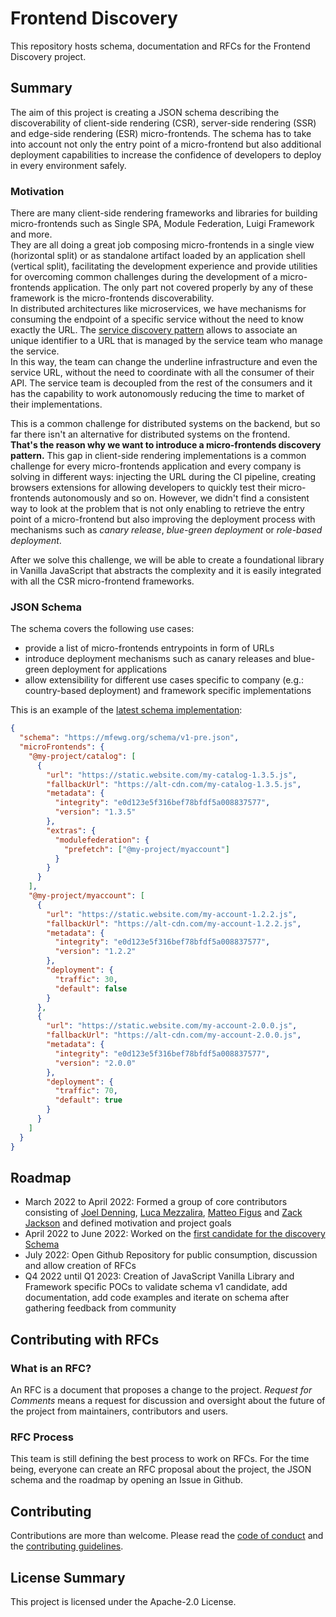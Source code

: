 # Frontend Discovery

This repository hosts schema, documentation and RFCs for the Frontend Discovery project.

## Summary

The aim of this project is creating a JSON schema describing the discoverability of client-side rendering (CSR), server-side rendering (SSR) and edge-side rendering (ESR) micro-frontends. The schema has to take into account not only the entry point of a micro-frontend but also additional deployment capabilities to increase the confidence of developers to deploy in every environment safely.

### Motivation

There are many client-side rendering frameworks and libraries for building micro-frontends such as Single SPA, Module Federation, Luigi Framework and more.  
They are all doing a great job composing micro-frontends in a single view (horizontal split) or as standalone artifact loaded by an application shell (vertical split), facilitating the development experience and provide utilities for overcoming common challenges during the development of a micro-frontends application.
The only part not covered properly by any of these framework is the micro-frontends discoverability.  
In distributed architectures like microservices, we have mechanisms for consuming the endpoint of a specific service without the need to know exactly the URL. The [service discovery pattern](https://microservices.io/patterns/server-side-discovery.html) allows to associate an unique identifier to a URL that is managed by the service team who manage the service.  
In this way, the team can change the underline infrastructure and even the service URL, without the need to coordinate with all the consumer of their API. The service team is decoupled from the rest of the consumers and it has the capability to work autonomously reducing the time to market of their implementations.

This is a common challenge for distributed systems on the backend, but so far there isn't an alternative for distributed systems on the frontend.  
**That's the reason why we want to introduce a micro-frontends discovery pattern.**
This gap in client-side rendering implementations is a common challenge for every micro-frontends application and every company is solving in different ways: injecting the URL during the CI pipeline, creating browsers extensions for allowing developers to quickly test their micro-frontends autonomously and so on.
However, we didn't find a consistent way to look at the problem that is not only enabling to retrieve the entry point of a micro-frontend but also improving the deployment process with mechanisms such as _canary release_, _blue-green deployment_ or _role-based deployment_.

After we solve this challenge, we will be able to create a foundational library in Vanilla JavaScript that abstracts the complexity and it is easily integrated with all the CSR micro-frontend frameworks.

### JSON Schema

The schema covers the following use cases:

- provide a list of micro-frontends entrypoints in form of URLs
- introduce deployment mechanisms such as canary releases and blue-green deployment for applications
- allow extensibility for different use cases specific to company (e.g.: country-based deployment) and framework specific implementations

This is an example of the [latest schema implementation](schema/):

```json
{
  "schema": "https://mfewg.org/schema/v1-pre.json",
  "microFrontends": {
    "@my-project/catalog": [
      {
        "url": "https://static.website.com/my-catalog-1.3.5.js",
        "fallbackUrl": "https://alt-cdn.com/my-catalog-1.3.5.js",
        "metadata": {
          "integrity": "e0d123e5f316bef78bfdf5a008837577",
          "version": "1.3.5"
        },
        "extras": {
          "modulefederation": {
            "prefetch": ["@my-project/myaccount"]
          }
        }
      }
    ],
    "@my-project/myaccount": [
      {
        "url": "https://static.website.com/my-account-1.2.2.js",
        "fallbackUrl": "https://alt-cdn.com/my-account-1.2.2.js",
        "metadata": {
          "integrity": "e0d123e5f316bef78bfdf5a008837577",
          "version": "1.2.2"
        },
        "deployment": {
          "traffic": 30,
          "default": false
        }
      },
      {
        "url": "https://static.website.com/my-account-2.0.0.js",
        "fallbackUrl": "https://alt-cdn.com/my-account-2.0.0.js",
        "metadata": {
          "integrity": "e0d123e5f316bef78bfdf5a008837577",
          "version": "2.0.0"
        },
        "deployment": {
          "traffic": 70,
          "default": true
        }
      }
    ]
  }
}
```

## Roadmap

- March 2022 to April 2022: Formed a group of core contributors consisting of [Joel Denning](https://github.com/joeldenning), [Luca Mezzalira](https://github.com/lucamezzalira), [Matteo Figus](https://github.com/matteofigus) and [Zack Jackson](https://github.com/ScriptedAlchemy) and defined motivation and project goals
- April 2022 to June 2022: Worked on the [first candidate for the discovery Schema](schema/v1-pre.json)
- July 2022: Open Github Repository for public consumption, discussion and allow creation of RFCs
- Q4 2022 until Q1 2023: Creation of JavaScript Vanilla Library and Framework specific POCs to validate schema v1 candidate, add documentation, add code examples and iterate on schema after gathering feedback from community

## Contributing with RFCs

### What is an RFC?

An RFC is a document that proposes a change to the project. _Request for Comments_ means a request for discussion and oversight about the future of the project from maintainers, contributors and users.

### RFC Process

This team is still defining the best process to work on RFCs. For the time being, everyone can create an RFC proposal about the project, the JSON schema and the roadmap by opening an Issue in Github.

## Contributing

Contributions are more than welcome. Please read the
[code of conduct](CODE_OF_CONDUCT.md) and the
[contributing guidelines](CONTRIBUTING.md).

## License Summary

This project is licensed under the Apache-2.0 License.
